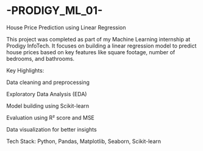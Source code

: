 # -PRODIGY_ML_01-
House Price Prediction using Linear Regression

This project was completed as part of my Machine Learning internship at Prodigy InfoTech.
It focuses on building a linear regression model to predict house prices based on key features like square footage, number of bedrooms, and bathrooms.

Key Highlights:

Data cleaning and preprocessing

Exploratory Data Analysis (EDA)

Model building using Scikit-learn

Evaluation using R² score and MSE

Data visualization for better insights

Tech Stack: Python, Pandas, Matplotlib, Seaborn, Scikit-learn
